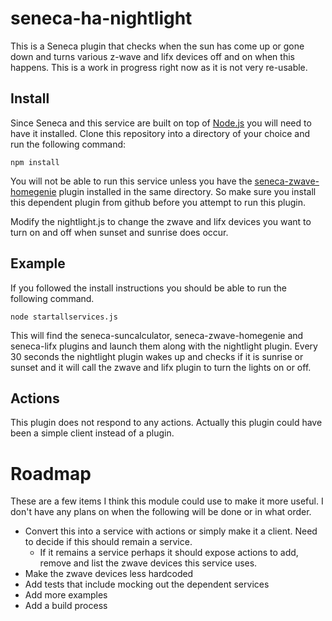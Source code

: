 # seneca-ha-nightlight
This is a Seneca plugin that checks when the sun has come up or gone down and turns various z-wave and lifx devices off and on when this happens.
This is a work in progress right now as it is not very re-usable.

## Install
Since Seneca and this service are built on top of [Node.js](https://nodejs.org) you will need to have it installed.
Clone this repository into a directory of your choice and run the following command:
```
npm install
```

You will not be able to run this service unless you have the [seneca-zwave-homegenie](https://github.com/mlinnen/seneca-zwave-homegenie) plugin installed in the same directory. 
So make sure you install this dependent plugin from github before you attempt to run this plugin.

Modify the nightlight.js to change the zwave and lifx devices you want to turn on and off when sunset and sunrise does occur.

## Example
If you followed the install instructions you should be able to run the following command.
```
node startallservices.js
```
This will find the seneca-suncalculator, seneca-zwave-homegenie and seneca-lifx plugins and launch them along with the nightlight plugin.  Every 30 seconds the nightlight 
plugin wakes up and checks if it is sunrise or sunset and it will call the zwave and lifx plugin to turn the lights on or off.

## Actions
This plugin does not respond to any actions.  Actually this plugin could have been a simple client instead of a plugin.

# Roadmap
These are a few items I think this module could use to make it more useful.  I don't have any plans on
when the following will be done or in what order.
- Convert this into a service with actions or simply make it a client.  Need to decide if this should remain a service.
    - If it remains a service perhaps it should expose actions to add, remove and list the zwave devices this service uses. 
- Make the zwave devices less hardcoded
- Add tests that include mocking out the dependent services
- Add more examples
- Add a build process
